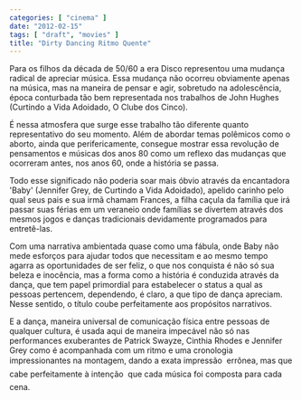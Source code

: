 ```yaml
---
categories: [ "cinema" ]
date: "2012-02-15"
tags: [ "draft", "movies" ]
title: "Dirty Dancing Ritmo Quente"
---
```

Para os filhos da década de 50/60 a era Disco representou uma mudança
radical de apreciar música. Essa mudança não ocorreu obviamente apenas
na música, mas na maneira de pensar e agir, sobretudo na adolescência,
época conturbada tão bem representada nos trabalhos de John Hughes
(Curtindo a Vida Adoidado, O Clube dos Cinco).

É nessa atmosfera que surge esse trabalho tão diferente quanto
representativo do seu momento. Além de abordar temas polêmicos como
o aborto, ainda que perifericamente, consegue mostrar essa revolução
de pensamentos e músicas dos anos 80 como um reflexo das mudanças que
ocorreram antes, nos anos 60, onde a história se passa.

Todo esse significado não poderia soar mais óbvio através da
encantadora 'Baby' (Jennifer Grey, de Curtindo a Vida Adoidado), apelido
carinho pelo qual seus pais e sua irmã chamam Frances, a filha caçula
da família que irá passar suas férias em um veraneio onde famílias
se divertem através dos mesmos jogos e danças tradicionais devidamente
programados para entretê-las.

Com uma narrativa ambientada quase como uma fábula, onde Baby não mede
esforços para ajudar todos que necessitam e ao mesmo tempo agarra as
oportunidades de ser feliz, o que nos conquista é não só sua beleza e
inocência, mas a forma como a história é conduzida através da dança,
que tem papel primordial para estabelecer o status a qual as pessoas
pertencem, dependendo, é claro, a que tipo de dança apreciam. Nesse
sentido, o título coube perfeitamente aos propósitos narrativos.

E a dança, maneira universal de comunicação física entre pessoas
de qualquer cultura, é usada aqui de maneira impecável não só nas
performances exuberantes de Patrick Swayze, Cinthia Rhodes e Jennifer
Grey como é acompanhada com um ritmo e uma cronologia impressionantes na
montagem, dando a exata impressão  errônea, mas que cabe perfeitamente
à intenção  que cada música foi composta para cada cena.

